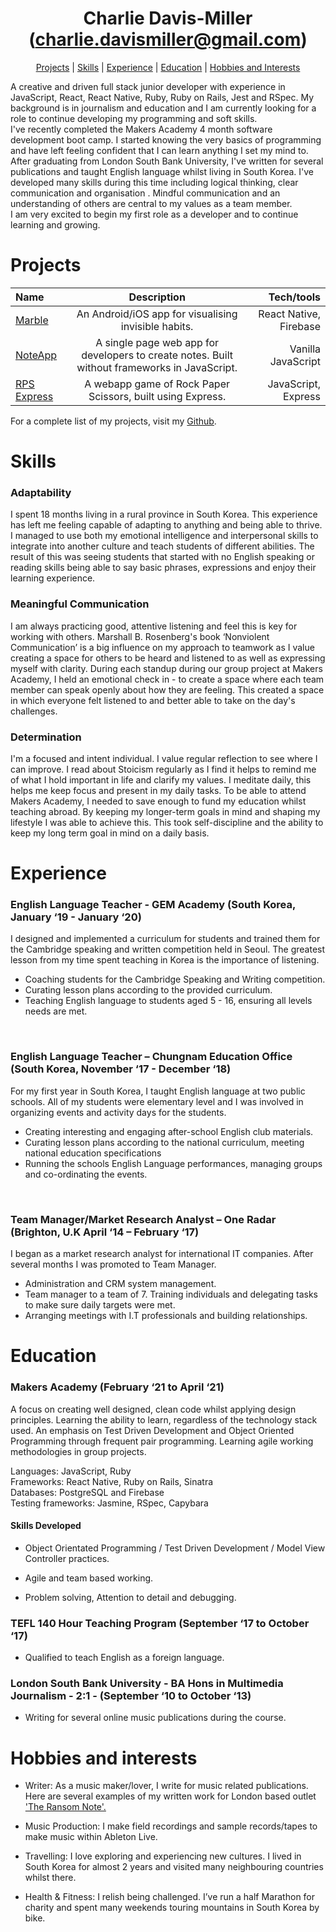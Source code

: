 <h1 align="center">Charlie Davis-Miller (<a href="mailto:charlie.davismiller@gmail.com">charlie.davismiller@gmail.com</a>)</h1>

<div align ="center"

[Projects](https://github.com/charlierdm/CV#projects) | [Skills](https://github.com/charlierdm/CV#skills) | [Experience](https://github.com/charlierdm/CV#experience) | [Education](https://github.com/charlierdm/CV#education) | [Hobbies and Interests](https://github.com/charlierdm/CV#hobbies-and-interests)

</div>

A creative and driven full stack junior developer with experience in JavaScript, React, React Native, Ruby, Ruby on Rails, Jest and RSpec. My background is in journalism and education and I am currently looking for a role to continue developing my programming and soft skills.<br>
I've recently completed the Makers Academy 4 month software development boot camp. I started knowing the very basics of programming and have left feeling confident that I can learn anything I set my mind to.<br>
After graduating from London South Bank University, I've written for several publications and taught English language whilst living in South Korea. I've developed many skills during this time including logical thinking, clear communication and organisation . Mindful communication and an understanding of others are central to my values as a team member.<br>
I am very excited to begin my first role as a developer and to continue learning and growing.



# Projects

 | Name     | Description | Tech/tools     | 
| :---        |    :----:   |    ---: |
| [Marble](https://github.com/charlierdm/Marble)       | An Android/iOS app for visualising invisible habits.  | React Native, Firebase | 
| [NoteApp](https://github.com/charlierdm/noteApp)   | A single page web app for developers to create notes. Built without frameworks in JavaScript.  | Vanilla JavaScript  | 
| [RPS Express](https://github.com/charlierdm/RPS_Battle_Express_Edition)   | A webapp game of Rock Paper Scissors, built using Express. | JavaScript, Express      | 

For a complete list of my projects, visit my [Github](https://github.com/charlierdm).


# Skills 

### Adaptability  
I spent 18 months living in a rural province in South Korea. This experience has left me feeling capable of adapting to anything and being able to thrive.
I managed to use both my emotional intelligence and interpersonal skills to integrate into another culture and teach students of different abilities. The result of this was seeing students that started with no English speaking or reading skills being able to say basic phrases, expressions and enjoy their learning experience.  
### Meaningful Communication  
I am always practicing good, attentive listening and feel this is key for working with others. Marshall B. Rosenberg's book ‘Nonviolent Communication’ is a big influence on my approach to teamwork as I value creating a space for others to be heard and listened to as well as expressing myself with clarity.
During each standup during our group project at Makers Academy, I held an emotional check in - to create a space where each team member can speak openly about how they are feeling. This created a space in which everyone felt listened to and better able to take on the day's challenges.  
### Determination  
I'm a focused and intent individual. I value regular reflection to see where I can improve. I read about Stoicism regularly as I find it helps to remind me of what I hold important in life and clarify my values. I meditate daily, this helps me keep focus and present in my daily tasks.
To be able to attend Makers Academy, I needed to save enough to fund my education whilst teaching abroad. By keeping my longer-term goals in mind and shaping my lifestyle I was able to achieve this. This took self-discipline and the ability to keep my long term goal in mind on a daily basis.  
   
  
# Experience 

  

### English Language Teacher - GEM Academy (South Korea, January ‘19 - January ‘20)   

I designed and implemented a curriculum for students and trained them for the Cambridge speaking and written competition held in Seoul. The greatest lesson from my time spent teaching in Korea is the importance of listening. 

* Coaching students for the Cambridge Speaking and Writing competition.
* Curating lesson plans according to the provided curriculum. 
* Teaching English language to students aged 5 - 16, ensuring all levels needs are met. 

<br />

### English Language Teacher – Chungnam Education Office (South Korea, November ‘17 - December ‘18)   

For my first year in South Korea, I taught English language at two public schools. All of my students were elementary level and I was involved in organizing events and activity days for the students. 

* Creating interesting and engaging after-school English club materials.
* Curating lesson plans according to the national curriculum, meeting national education specifications 
* Running the schools English Language performances, managing groups and co-ordinating the events. 

<br />

### Team Manager/Market Research Analyst – One Radar (Brighton, U.K April ‘14 – February ‘17) 

I began as a market research analyst for international IT companies. After several months I was promoted to Team Manager.

* Administration and CRM system management. 
* Team manager to a team of 7. Training individuals and delegating tasks to make sure daily targets were met.
* Arranging meetings with I.T professionals and building relationships. 
  
# Education 

  

### Makers Academy (February ‘21 to April ‘21) 

A focus on creating well designed, clean code whilst applying design principles. Learning the ability to learn, regardless of the technology stack used. An emphasis on Test Driven Development and Object Oriented Programming through frequent pair programming. Learning agile working methodologies in group projects.  


Languages: JavaScript, Ruby\
Frameworks: React Native, Ruby on Rails, Sinatra\
Databases: PostgreSQL and Firebase\
Testing frameworks: Jasmine, RSpec, Capybara


#### Skills Developed 

* Object Orientated Programming / Test Driven Development / Model View Controller practices.    

* Agile and team based working.   

* Problem solving, Attention to detail and debugging.      


### TEFL 140 Hour Teaching Program (September ‘17 to October ‘17) 

 

- Qualified to teach English as a foreign language.  


### London South Bank University - BA Hons in Multimedia Journalism - 2:1 - (September ‘10 to October ‘13) 


- Writing for several online music publications during the course.  


# Hobbies and interests

- Writer: As a music maker/lover, I write for music related publications. Here are several examples of my written work for London based outlet ['The Ransom Note'.](https://www.theransomnote.com/author/charlie-davis-miller/) 

- Music Production: I make field recordings and sample records/tapes to make music within Ableton Live. 

- Travelling: I love exploring and experiencing new cultures. I lived in South Korea for almost 2 years and visited many neighbouring countries whilst there.

- Health & Fitness: I relish being challenged. I’ve run a half Marathon for charity and spent many weekends touring mountains in South Korea by bike.
